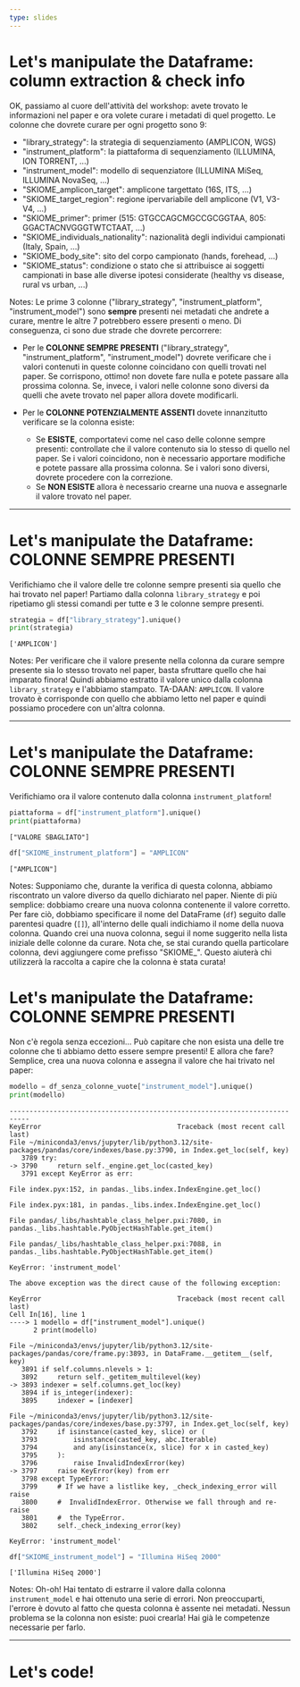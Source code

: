 ```yaml
---
type: slides
---
```


# Let's manipulate the Dataframe: column extraction & check info

OK, passiamo al cuore dell'attività del workshop: avete trovato le informazioni nel paper e ora volete curare i metadati di quel progetto. Le colonne che dovrete curare per ogni progetto sono 9:

* "library_strategy": la strategia di sequenziamento (AMPLICON, WGS)
* "instrument_platform": la piattaforma di sequenziamento (ILLUMINA, ION TORRENT, ...)
* "instrument_model": modello di sequenziatore (ILLUMINA MiSeq, ILLUMINA NovaSeq, ...)
* "SKIOME_amplicon_target": amplicone targettato (16S, ITS, ...)
* "SKIOME_target_region": regione ipervariabile dell amplicone (V1, V3-V4, ...)
* "SKIOME_primer": primer (515: GTGCCAGCMGCCGCGGTAA, 805: GGACTACNVGGGTWTCTAAT, ...)
* "SKIOME_individuals_nationality": nazionalità degli individui campionati (Italy, Spain, ...)
* "SKIOME_body_site": sito del corpo campionato (hands, forehead, ...)
* "SKIOME_status": condizione o stato che si attribuisce ai soggetti campionati in base alle diverse ipotesi considerate (healthy vs disease, rural vs urban, ...)

Notes: Le prime 3 colonne ("library_strategy", "instrument_platform", "instrument_model") sono **sempre** presenti nei metadati che andrete a curare, mentre le altre 7 potrebbero essere presenti o meno. Di conseguenza, ci sono due strade che dovrete percorrere:

* Per le **COLONNE SEMPRE PRESENTI** ("library_strategy", "instrument_platform", "instrument_model") dovrete verificare che i valori contenuti in queste colonne coincidano con quelli trovati nel paper. Se corrispono, ottimo! non dovete fare nulla e potete passare alla prossima colonna. Se, invece, i valori nelle colonne sono diversi da quelli che avete trovato nel paper allora dovete modificarli.

* Per le **COLONNE POTENZIALMENTE ASSENTI** dovete innanzitutto verificare se la colonna esiste:
    * Se **ESISTE**, comportatevi come nel caso delle colonne sempre presenti: controllate che il valore contenuto sia lo stesso di quello nel paper. Se i valori coincidono, non è necessario apportare modifiche e potete passare alla prossima colonna. Se i valori sono diversi, dovrete procedere con la correzione.
    * Se **NON ESISTE** allora è necessario crearne una nuova e assegnarle il valore trovato nel paper.
              
---

# Let's manipulate the Dataframe: COLONNE SEMPRE PRESENTI

Verifichiamo che il valore delle tre colonne sempre presenti sia quello che hai trovato nel paper! Partiamo dalla colonna `library_strategy` e poi ripetiamo gli stessi comandi per tutte e 3 le colonne sempre presenti.

```python
strategia = df["library_strategy"].unique()
print(strategia)
```

```out
['AMPLICON']
```

Notes: Per verificare che il valore presente nella colonna da curare sempre presente sia lo stesso trovato nel paper, basta sfruttare quello che hai imparato finora! Quindi abbiamo estratto il valore unico dalla colonna `library_strategy` e l'abbiamo stampato. TA-DAAN: `AMPLICON`. Il valore trovato è corrisponde con quello che abbiamo letto nel paper e quindi possiamo procedere con un'altra colonna.

---

# Let's manipulate the Dataframe: COLONNE SEMPRE PRESENTI

Verifichiamo ora il valore contenuto dalla colonna `instrument_platform`!

```python
piattaforma = df["instrument_platform"].unique()
print(piattaforma)
```

```out
["VALORE SBAGLIATO"]
```

```python
df["SKIOME_instrument_platform"] = "AMPLICON"
```

```out
["AMPLICON"]
```

Notes: Supponiamo che, durante la verifica di questa colonna, abbiamo riscontrato un valore diverso da quello dichiarato nel paper. Niente di più semplice: dobbiamo creare una nuova colonna contenente il valore corretto. Per fare ciò, dobbiamo specificare il nome del DataFrame (`df`) seguito dalle parentesi quadre (`[]`), all'interno delle quali indichiamo il nome della nuova colonna. Quando crei una nuova colonna, segui il nome suggerito nella lista iniziale delle colonne da curare. Nota che, se stai curando quella particolare colonna, devi aggiungere come prefisso "SKIOME_". Questo aiuterà chi utilizzerà la raccolta a capire che la colonna è stata curata!


# Let's manipulate the Dataframe: COLONNE SEMPRE PRESENTI

Non c'è regola senza eccezioni... Può capitare che non esista una delle tre colonne che ti abbiamo detto essere sempre presenti! E allora che fare? Semplice, crea una nuova colonna e assegna il valore che hai trivato nel paper:

```python
modello = df_senza_colonne_vuote["instrument_model"].unique()
print(modello)
```

```out
---------------------------------------------------------------------------
KeyError                                  Traceback (most recent call last)
File ~/miniconda3/envs/jupyter/lib/python3.12/site-packages/pandas/core/indexes/base.py:3790, in Index.get_loc(self, key)
   3789 try:
-> 3790     return self._engine.get_loc(casted_key)
   3791 except KeyError as err:

File index.pyx:152, in pandas._libs.index.IndexEngine.get_loc()

File index.pyx:181, in pandas._libs.index.IndexEngine.get_loc()

File pandas/_libs/hashtable_class_helper.pxi:7080, in pandas._libs.hashtable.PyObjectHashTable.get_item()

File pandas/_libs/hashtable_class_helper.pxi:7088, in pandas._libs.hashtable.PyObjectHashTable.get_item()

KeyError: 'instrument_model'

The above exception was the direct cause of the following exception:

KeyError                                  Traceback (most recent call last)
Cell In[16], line 1
----> 1 modello = df["instrument_model"].unique()
      2 print(modello)

File ~/miniconda3/envs/jupyter/lib/python3.12/site-packages/pandas/core/frame.py:3893, in DataFrame.__getitem__(self, key)
   3891 if self.columns.nlevels > 1:
   3892     return self._getitem_multilevel(key)
-> 3893 indexer = self.columns.get_loc(key)
   3894 if is_integer(indexer):
   3895     indexer = [indexer]

File ~/miniconda3/envs/jupyter/lib/python3.12/site-packages/pandas/core/indexes/base.py:3797, in Index.get_loc(self, key)
   3792     if isinstance(casted_key, slice) or (
   3793         isinstance(casted_key, abc.Iterable)
   3794         and any(isinstance(x, slice) for x in casted_key)
   3795     ):
   3796         raise InvalidIndexError(key)
-> 3797     raise KeyError(key) from err
   3798 except TypeError:
   3799     # If we have a listlike key, _check_indexing_error will raise
   3800     #  InvalidIndexError. Otherwise we fall through and re-raise
   3801     #  the TypeError.
   3802     self._check_indexing_error(key)

KeyError: 'instrument_model'
```

```python
df["SKIOME_instrument_model"] = "Illumina HiSeq 2000"
```

```out
['Illumina HiSeq 2000']
```

Notes: Oh-oh! Hai tentato di estrarre il valore dalla colonna `instrument_model` e hai ottenuto una serie di errori. Non preoccuparti, l'errore è dovuto al fatto che questa colonna è assente nei metadati. Nessun problema se la colonna non esiste: puoi crearla! Hai già le competenze necessarie per farlo.

---

# Let's code!
